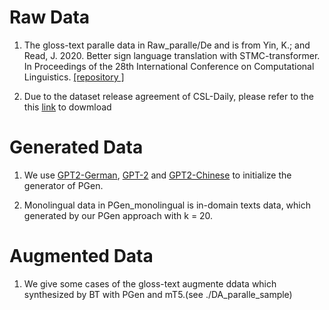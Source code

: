 # Raw Data
1. The gloss-text paralle data in Raw_paralle/De and  is from Yin, K.; and Read, J. 2020. Better sign language translation with STMC-transformer. In Proceedings of the 28th International Conference on Computational Linguistics. [[repository ]](https://github.com/kayoyin/transformer-slt)

2. Due to the dataset release agreement of CSL-Daily, please refer to the this [link](http://home.ustc.edu.cn/~zhouh156/dataset/csl-daily/) to dowmload

# Generated Data
1. We use [GPT2-German](https://huggingface.co/dbmdz/german-gpt2 ), [GPT-2](https://huggingface.co/gpt2 ) and [GPT2-Chinese](https://huggingface.co/uer/gpt2-chinese-cluecorpussmall) to initialize the generator of PGen.

2. Monolingual data in PGen_monolingual is in-domain texts data, which generated by our PGen approach with k = 20.

 # Augmented Data
 
 1. We give some cases of the gloss-text augmente ddata which synthesized by BT with PGen and mT5.(see ./DA_paralle_sample)